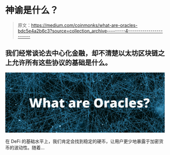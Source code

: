 # 神谕是什么？

> 原文：<https://medium.com/coinmonks/what-are-oracles-bdc5e4a2b6c3?source=collection_archive---------4----------------------->

## 我们经常谈论去中心化金融，却不清楚以太坊区块链之上允许所有这些协议的基础是什么。

![](img/f169b49145523e52fac888d2545ed699.png)

在 DeFi 的基础水平上，我们肯定会找到稳定的硬币，让用户更少地暴露于加密货币的波动性。随着…